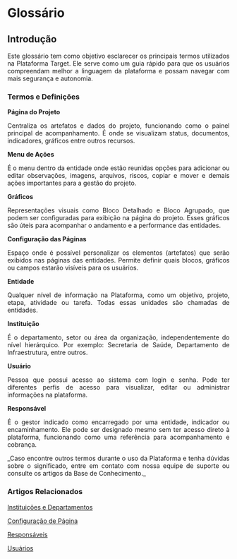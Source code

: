 # Glossário

## Introdução

<p style="text-align: justify;">Este glossário tem como objetivo esclarecer os principais termos utilizados na Plataforma Target. Ele serve como um guia rápido para que os usuários compreendam melhor a linguagem da plataforma e possam navegar com mais segurança e autonomia.</p>

### Termos e Definições

**Página do Projeto**

<p style="text-align: justify;">Centraliza os artefatos e dados do projeto, funcionando como o painel principal de acompanhamento. É onde se visualizam status, documentos, indicadores, gráficos entre outros recursos.</p>

**Menu de Ações**

<p style="text-align: justify;">É o menu dentro da entidade onde estão reunidas opções para adicionar ou editar observações, imagens, arquivos, riscos, copiar e mover e demais ações importantes para a gestão do projeto.</p>

**Gráficos**

<p style="text-align: justify;">Representações visuais como Bloco Detalhado e Bloco Agrupado, que podem ser configuradas para exibição na página do projeto. Esses gráficos são úteis para acompanhar o andamento e a performance das entidades.</p>

**Configuração das Páginas**

<p style="text-align: justify;">Espaço onde é possível personalizar os elementos (artefatos) que serão exibidos nas páginas das entidades. Permite definir quais blocos, gráficos ou campos estarão visíveis para os usuários.</p>

**Entidade**

<p style="text-align: justify;">Qualquer nível de informação na Plataforma, como um objetivo, projeto, etapa, atividade ou tarefa. Todas essas unidades são chamadas de entidades.</p>

**Instituição**

<p style="text-align: justify;">É o departamento, setor ou área da organização, independentemente do nível hierárquico. Por exemplo: Secretaria de Saúde, Departamento de Infraestrutura, entre outros.</p>

**Usuário**

<p style="text-align: justify;">Pessoa que possui acesso ao sistema com login e senha. Pode ter diferentes perfis de acesso para visualizar, editar ou administrar informações na plataforma.</p>

**Responsável**

<p style="text-align: justify;">É o gestor indicado como encarregado por uma entidade, indicador ou encaminhamento. Ele pode ser designado mesmo sem ter acesso direto à plataforma, funcionando como uma referência para acompanhamento e cobrança.</p>

<p style="text-align: justify;">_Caso encontre outros termos durante o uso da Plataforma e tenha dúvidas sobre o significado, entre em contato com nossa equipe de suporte ou consulte os artigos da Base de Conhecimento._</p>

### Artigos Relacionados
[Instituições e Departamentos](10.2.3_Instituições_departamentos.md)

[Configuração de Página](docs/10.1_Configuração_de_Páginas.md)

[Responsáveis](docs/10.2.2_Responsáveis.md)

[Usuários](docs/10.3_Gestão_de_Usuários.md)





